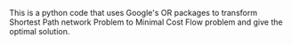 This is a python code that uses Google's OR packages to transform Shortest Path network Problem to Minimal Cost Flow problem and give the optimal solution.
